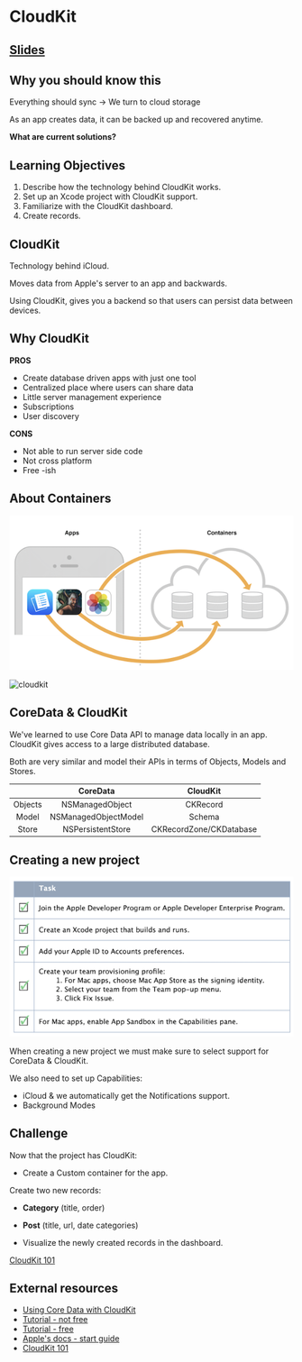 <!-- Run this slideshow via the following command: -->
<!-- reveal-md README.md -w -->


<!-- .slide: class="header" -->

# CloudKit

## [Slides](https://make-school-courses.github.io/MOB-2.1-Local-Persistence-in-iOS/Slides/Lesson11/README.html ':ignore')

<!-- > -->

## Why you should know this

Everything should sync -> We turn to cloud storage

As an app creates data, it can be backed up and recovered anytime.

**What are current solutions?**

<!-- > -->

## Learning Objectives

1. Describe how the technology behind CloudKit works.
1. Set up an Xcode project with CloudKit support.
1. Familiarize with the CloudKit dashboard.
1. Create records.

<!-- > -->

## CloudKit

Technology behind iCloud.

Moves data from Apple's server to an app and backwards.

Using CloudKit, gives you a backend so that users can persist data between devices.

<!-- > -->

## Why CloudKit

**PROS**

- Create database driven apps with just one tool
- Centralized place where users can share data
- Little server management experience
- Subscriptions
- User discovery


<!-- > -->

**CONS**

-  Not able to run server side code
-  Not cross platform
-  Free -ish

<!-- > -->

## About Containers

![containers](assets/containers.png)

<!-- > -->

![cloudkit](assets/cloudkit.png)

<!-- > -->

## CoreData & CloudKit

We've learned to use Core Data API to manage data locally in an app.<br>
CloudKit gives access to a large distributed database.

Both are very similar and model their APIs in terms of Objects, Models and Stores.

<!-- > -->

|         |      CoreData            |       CloudKit               |
|:-------:|:------------------------:|:----------------------------:|
| Objects |   NSManagedObject        |     CKRecord                 |
| Model   |   NSManagedObjectModel   |     Schema                   |
| Store   |   NSPersistentStore      |     CKRecordZone/CKDatabase  |

<!--

## NSPersistentCloudKitContainer

- Encapsulation of common patterns used to build sync with iCloud
- Gives us a copy of all CloudKit data to store locally
- Robust scheduling and error recovery
- Handles transformation between NSManagedObject and CKRecord

## Why a local replica of CloudKit?

Fetching from a local store is MUCH FASTER 😀

See more about this in [this video from WWDC](https://developer.apple.com/videos/play/wwdc2019/202/)(min 9:00)

-->

<!-- > -->

## Creating a new project

![list](assets/list.png)

<!-- > -->

When creating a new project we must make sure to select support for CoreData & CloudKit.

We also need to set up Capabilities:
- iCloud & we automatically get the Notifications support.
- Background Modes

<!-- > -->

## Challenge

Now that the project has CloudKit:

- Create a Custom container for the app.

Create two new records:

- **Category** (title, order)
- **Post** (title, url, date categories)

- Visualize the newly created records in the dashboard.

[CloudKit 101](https://rambo.codes/posts/2020-02-25-cloudkit-101)

<!-- > -->

## External resources

- [Using Core Data with CloudKit](https://developer.apple.com/videos/play/wwdc2019/202/)
- [Tutorial - not free](https://www.raywenderlich.com/3413-introduction-to-cloudkit)
- [Tutorial - free](https://www.raywenderlich.com/4878052-cloudkit-tutorial-getting-started)
- [Apple's docs - start guide](https://developer.apple.com/library/archive/documentation/DataManagement/Conceptual/CloudKitQuickStart/Introduction/Introduction.html#//apple_ref/doc/uid/TP40014987-CH1-SW1)
- [CloudKit 101](https://rambo.codes/posts/2020-02-25-cloudkit-101)
